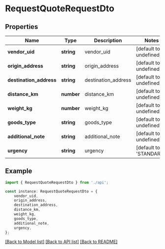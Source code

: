 # RequestQuoteRequestDto


## Properties

Name | Type | Description | Notes
------------ | ------------- | ------------- | -------------
**vendor_uid** | **string** | vendor_uid | [default to undefined]
**origin_address** | **string** | origin_address | [default to undefined]
**destination_address** | **string** | destination_address | [default to undefined]
**distance_km** | **number** | distance_km | [default to undefined]
**weight_kg** | **number** | weight_kg | [default to undefined]
**goods_type** | **string** | goods_type | [default to undefined]
**additional_note** | **string** | additional_note | [default to undefined]
**urgency** | **string** | urgency | [default to 'STANDARD']

## Example

```typescript
import { RequestQuoteRequestDto } from './api';

const instance: RequestQuoteRequestDto = {
    vendor_uid,
    origin_address,
    destination_address,
    distance_km,
    weight_kg,
    goods_type,
    additional_note,
    urgency,
};
```

[[Back to Model list]](../README.md#documentation-for-models) [[Back to API list]](../README.md#documentation-for-api-endpoints) [[Back to README]](../README.md)

